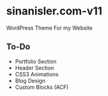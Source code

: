 # sinanisler.com-v11
WordPress Theme For my Website 





## To-Do

- Portfolio Section
- Header Section
- CSS3 Animations
- Blog Design
- Custom Blocks (ACF)
